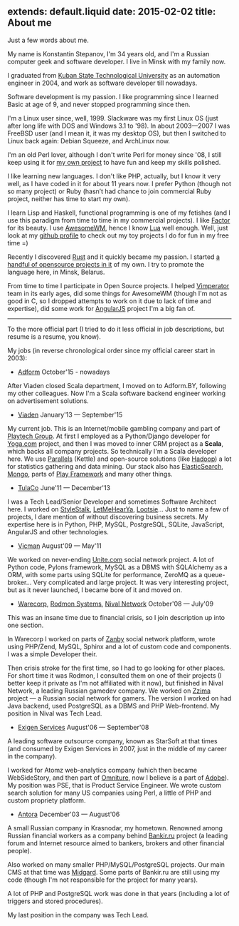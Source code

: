 extends: default.liquid
date: 2015-02-02
title: About me
---

Just a few words about me.

My name is Konstantin Stepanov, I'm 34 years old, and I'm a Russian computer
geek and software developer. I live in Minsk with my family now.

I graduated from [Kuban State Technological University][kubstu] as an
automation engineer in 2004, and work as software developer till nowadays.

[kubstu]: http://kubstu.ru/en

Software development is my passion. I like programming since I learned Basic
at age of 9, and never stopped programming since then.

I'm a Linux user since, well, 1999. Slackware was my first Linux OS (just after
long life with DOS and Windows 3.1 to '98). In about 2003—2007 I was FreeBSD
user (and I mean it, it was my desktop OS), but then I switched to Linux back
again: Debian Squeeze, and ArchLinux now.

I'm an old Perl lover, although I don't write Perl for money since '08, I still
keep using it for [my own project][fusqlfs] to have fun and keep my skills polished.

I like learning new languages. I don't like PHP, actually, but I know it very well,
as I have coded in it for about 11 years now.
I prefer Python (though not so many project) or Ruby (hasn’t had chance to
join commercial Ruby project, neither has time to start my own).

I learn Lisp and Haskell, functional programming is one of my fetishes (and I
use this paradigm from time to time in my commercial projects). I like
[Factor][factor] for its beauty. I use [AwesomeWM][awesome], hence I know [Lua][lua]
well enough. Well, just look at my [github profile][github] to check out my toy
projects I do for fun in my free time =)

Recently I discovered [Rust][rust] and it quickly became my passion.
I started [a handful of opensource projects in it][my-rust-github] of my own.
I try to promote the language here, in Minsk, Belarus.

From time to time I participate in Open Source projects. I helped
[Vimperator][vimp] team in its early ages, did some things for AwesomeWM
(though I'm not as good in C, so I dropped attempts to work on it due to lack
of time and expertise), did some work for [AngularJS][ng] project I'm a big fan
of.

[fusqlfs]: https://github.com/kstep/fusqlfs
[awesome]: http://awesome.naquadah.org/
[github]: http://github.com/kstep/
[factor]: http://factorcode.org/
[vimp]: http://www.vimperator.org/vimperator
[ng]: http://angularjs.org
[lua]: http://www.lua.org/
[rust]: http://rust-lang.org/
[my-rust-github]: https://github.com/search?utf8=%E2%9C%93&q=user%3Akstep+language%3Arust

---

To the more official part (I tried to do it less official in job descriptions, but
resume is a resume, you know).

My jobs (in reverse chronological order since my official career start in 2003):

* [Adform][] October'15 - nowadays

After Viaden closed Scala department, I moved on to Adform.BY, following my
other colleagues. Now I'm a Scala software backend engineer working on
advertisement solutions.

[Adform]: http://www.adform.com/

* [Viaden][] January'13 — September'15

My current job. This is an Internet/mobile gambling company and part of
[Playtech Group][playtech]. At first I employed as a Python/Django developer
for [Yoga.com][yoga] project, and then I was moved to inner CRM project as a
**Scala**, which backs all company projects. So technically I'm a Scala
developer here. We use [Parallels][] (Kettle) and open-source solutions
(like [Hadoop][]) a lot for statistics gathering and data mining. Our stack
also has [ElasticSearch][es], [Mongo][], parts of [Play Framework][play]
and many other things.

[Viaden]: http://www.viaden.com/
[playtech]: http://www.playtech.com/
[yoga]: http://www.yoga.com/
[Parallels]: http://www.parallels.com
[Hadoop]: http://hadoop.apache.org/
[es]: http://www.elasticsearch.org/
[Mongo]: http://www.mongodb.org/
[play]: https://www.playframework.com/

* [TulaCo][] June'11 — December'13

I was a Tech Lead/Senior Developer and sometimes Software Architect here. I
worked on [StyleStalk][], [LetMeHearYa][lmhy], [Lootsie][]... Just to name a
few of projects, I dare mention of without discovering business secrets. My
expertise here is in Python, PHP, MySQL, PostgreSQL, SQLite, JavaScript,
AngularJS and other technologies.

[TulaCo]: http://tula.co/
[allen]: http://www.linkedin.com/in/ahurff
[StyleStalk]: http://www.stylestalk.com/
[lmhy]: http://www.letmehearya.com/
[Lootsie]: http://www.lootsie.com/

* [Vicman][] August'09 — May'11

We worked on never-ending [Unite.com][unite] social network project. A lot of Python
code, Pylons framework, MySQL as a DBMS with SQLAlchemy as a ORM, with some
parts using SQLite for performance, ZeroMQ as a queue-broker... Very
complicated and large project. It was very interesting project, but as it never
launched, I became bore of it and moved on.

[Vicman]: http://vicman.com/
[unite]: http://unite.com/

* [Warecorp][], [Rodmon Systems][rodmons], [Nival Network][nival] October'08 — July'09

This was an insane time due to financial crisis, so I join description up into
one section.

In Warecorp I worked on parts of [Zanby][] social network platform, wrote using
PHP/Zend, MySQL, Sphinx and a lot of custom code and components. I was a simple
Developer their.

Then crisis stroke for the first time, so I had to go looking for other places.
For short time it was Rodmon, I consulted them on one of their projects (I
better keep it private as I'm not affiliated with it now), but finished in
Nival Network, a leading Russian gamedev company. We worked on [Zzima] project
— a Russian social network for gamers. The version I worked on had Java
backend, used PostgreSQL as a DBMS and PHP Web-frontend. My position in Nival
was Tech Lead.

[Warecorp]: http://warecorp.com/
[rodmons]: http://www.rodmons.com/
[nival]: http://www.nival.com/
[Zanby]: http://zanby.com/
[Zzima]: http://zimma.com/

* [Exigen Services][exigen] August'06 — September'08

A leading software outsource company, known as StarSoft at that times (and
consumed by Exigen Services in 2007, just in the middle of my career in the
company).

I worked for Atomz web-analytics company (which then became WebSideStory, and
then part of [Omniture][], now I believe is a part of [Adobe][]). My position
was PSE, that is Product Service Engineer. We wrote custom search solution for
many US companies using Perl, a little of PHP and custom propriety platform.

[exigen]: http://www.exigenservices.com/
[Omniture]: http://omniture.com/
[Adobe]: http://adobe.com/

* [Antora][] December'03 — August'06

A small Russian company in Krasnodar, my hometown. Renowned among Russian
financial workers as a company behind [Bankir.ru][] project (a leading forum
and Internet resource aimed to bankers, brokers and other financial people).

Also worked on many smaller PHP/MySQL/PostgreSQL projects. Our main CMS at that
time was [Midgard][]. Some parts of Bankir.ru are still using my code (though
I'm not responsible for the project for many years).

A lot of PHP and PostgreSQL work was done in that years (including a lot of triggers
and stored procedures).

My last position in the company was Tech Lead.

[Antora]: http://antora.ru/
[Bankir.ru]: http://bankir.ru/
[Midgard]: http://midgard-project.org/

